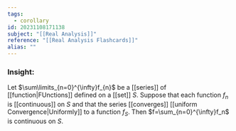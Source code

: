 ```yaml
---
tags:
  - corollary
id: 20231108171138
subject: "[[Real Analysis]]"
reference: "[[Real Analysis Flashcards]]"
alias: ""
---
```

### Insight:
Let $\sum\limits_{n=0}^{\infty}f_{n}$ be a [[series]] of [[function|FUnctions]] defined on a [[set]] $S$. Suppose that each function $f_n$ is [[continuous]] on $S$ and that the series [[converges]] [[uniform Convergence|Uniformly]] to a function $f_S$. Then $f=\sum_{n=0}^{\infty}f_n$ is continuous on $S$.